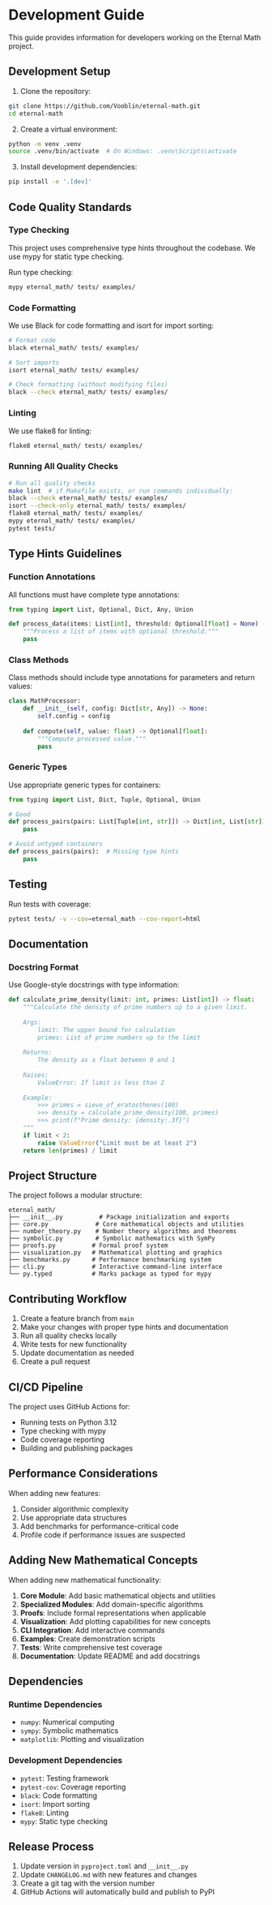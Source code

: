 # Development Guide

This guide provides information for developers working on the Eternal Math project.

## Development Setup

1. Clone the repository:
```bash
git clone https://github.com/Vooblin/eternal-math.git
cd eternal-math
```

2. Create a virtual environment:
```bash
python -m venv .venv
source .venv/bin/activate  # On Windows: .venv\Scripts\activate
```

3. Install development dependencies:
```bash
pip install -e '.[dev]'
```

## Code Quality Standards

### Type Checking
This project uses comprehensive type hints throughout the codebase. We use mypy for static type checking.

Run type checking:
```bash
mypy eternal_math/ tests/ examples/
```

### Code Formatting
We use Black for code formatting and isort for import sorting:

```bash
# Format code
black eternal_math/ tests/ examples/

# Sort imports
isort eternal_math/ tests/ examples/

# Check formatting (without modifying files)
black --check eternal_math/ tests/ examples/
```

### Linting
We use flake8 for linting:
```bash
flake8 eternal_math/ tests/ examples/
```

### Running All Quality Checks
```bash
# Run all quality checks
make lint  # if Makefile exists, or run commands individually:
black --check eternal_math/ tests/ examples/
isort --check-only eternal_math/ tests/ examples/
flake8 eternal_math/ tests/ examples/
mypy eternal_math/ tests/ examples/
pytest tests/
```

## Type Hints Guidelines

### Function Annotations
All functions must have complete type annotations:

```python
from typing import List, Optional, Dict, Any, Union

def process_data(items: List[int], threshold: Optional[float] = None) -> Dict[str, Any]:
    """Process a list of items with optional threshold."""
    pass
```

### Class Methods
Class methods should include type annotations for parameters and return values:

```python
class MathProcessor:
    def __init__(self, config: Dict[str, Any]) -> None:
        self.config = config
    
    def compute(self, value: float) -> Optional[float]:
        """Compute processed value."""
        pass
```

### Generic Types
Use appropriate generic types for containers:

```python
from typing import List, Dict, Tuple, Optional, Union

# Good
def process_pairs(pairs: List[Tuple[int, str]]) -> Dict[int, List[str]]:
    pass

# Avoid untyped containers
def process_pairs(pairs):  # Missing type hints
    pass
```

## Testing

Run tests with coverage:
```bash
pytest tests/ -v --cov=eternal_math --cov-report=html
```

## Documentation

### Docstring Format
Use Google-style docstrings with type information:

```python
def calculate_prime_density(limit: int, primes: List[int]) -> float:
    """Calculate the density of prime numbers up to a given limit.
    
    Args:
        limit: The upper bound for calculation
        primes: List of prime numbers up to the limit
        
    Returns:
        The density as a float between 0 and 1
        
    Raises:
        ValueError: If limit is less than 2
        
    Example:
        >>> primes = sieve_of_eratosthenes(100)
        >>> density = calculate_prime_density(100, primes)
        >>> print(f"Prime density: {density:.3f}")
    """
    if limit < 2:
        raise ValueError("Limit must be at least 2")
    return len(primes) / limit
```

## Project Structure

The project follows a modular structure:

```
eternal_math/
├── __init__.py          # Package initialization and exports
├── core.py             # Core mathematical objects and utilities
├── number_theory.py    # Number theory algorithms and theorems
├── symbolic.py         # Symbolic mathematics with SymPy
├── proofs.py          # Formal proof system
├── visualization.py   # Mathematical plotting and graphics
├── benchmarks.py      # Performance benchmarking system
├── cli.py             # Interactive command-line interface
└── py.typed           # Marks package as typed for mypy
```

## Contributing Workflow

1. Create a feature branch from `main`
2. Make your changes with proper type hints and documentation
3. Run all quality checks locally
4. Write tests for new functionality
5. Update documentation as needed
6. Create a pull request

## CI/CD Pipeline

The project uses GitHub Actions for:
- Running tests on Python 3.12
- Type checking with mypy
- Code coverage reporting
- Building and publishing packages

## Performance Considerations

When adding new features:
1. Consider algorithmic complexity
2. Use appropriate data structures
3. Add benchmarks for performance-critical code
4. Profile code if performance issues are suspected

## Adding New Mathematical Concepts

When adding new mathematical functionality:

1. **Core Module**: Add basic mathematical objects and utilities
2. **Specialized Modules**: Add domain-specific algorithms
3. **Proofs**: Include formal representations when applicable
4. **Visualization**: Add plotting capabilities for new concepts
5. **CLI Integration**: Add interactive commands
6. **Examples**: Create demonstration scripts
7. **Tests**: Write comprehensive test coverage
8. **Documentation**: Update README and add docstrings

## Dependencies

### Runtime Dependencies
- `numpy`: Numerical computing
- `sympy`: Symbolic mathematics
- `matplotlib`: Plotting and visualization

### Development Dependencies
- `pytest`: Testing framework
- `pytest-cov`: Coverage reporting
- `black`: Code formatting
- `isort`: Import sorting
- `flake8`: Linting
- `mypy`: Static type checking

## Release Process

1. Update version in `pyproject.toml` and `__init__.py`
2. Update `CHANGELOG.md` with new features and changes
3. Create a git tag with the version number
4. GitHub Actions will automatically build and publish to PyPI
